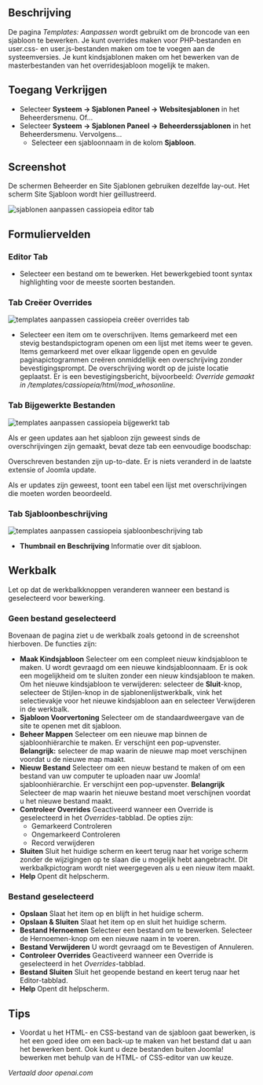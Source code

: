 <!-- Filename: Help4.x:Templates:_Customise  / Display title: Sjablonen: Aanpassen -->

## Beschrijving

De pagina *Templates: Aanpassen* wordt gebruikt om de broncode van een sjabloon te bewerken. Je kunt overrides maken voor PHP-bestanden en user.css- en user.js-bestanden maken om toe te voegen aan de systeemversies. Je kunt kindsjablonen maken om het bewerken van de masterbestanden van het overridesjabloon mogelijk te maken.

## Toegang Verkrijgen

- Selecteer **Systeem → Sjablonen Paneel → Websitesjablonen** in het
  Beheerdersmenu. Of...
- Selecteer **Systeem → Sjablonen Paneel → Beheerderssjablonen**
  in het Beheerdersmenu. Vervolgens...
  - Selecteer een sjabloonnaam in de kolom **Sjabloon**.

## Screenshot

De schermen Beheerder en Site Sjablonen gebruiken dezelfde lay-out. Het
scherm Site Sjabloon wordt hier geïllustreerd.

![sjablonen aanpassen cassiopeia editor tab](../../../nl/images/templates/templates-customise-cassiopeia-editor-tab.png)

## Formuliervelden

### Editor Tab

- Selecteer een bestand om te bewerken. Het bewerkgebied toont syntax highlighting voor de meeste soorten bestanden.

### Tab Creëer Overrides

![templates aanpassen cassiopeia creëer overrides tab](../../../nl/images/templates/templates-customise-cassiopeia-create-overrides-tab.png)

- Selecteer een item om te overschrijven. Items gemarkeerd met een stevig bestandspictogram openen om een lijst met items weer te geven. Items gemarkeerd met over elkaar liggende open en gevulde paginapictogrammen creëren onmiddellijk een overschrijving zonder bevestigingsprompt. De overschrijving wordt op de juiste locatie geplaatst. Er is een bevestigingsbericht, bijvoorbeeld:
  *Override gemaakt in /templates/cassiopeia/html/mod_whosonline*.

### Tab Bijgewerkte Bestanden

![templates aanpassen cassiopeia bijgewerkt tab](../../../nl/images/templates/templates-customise-cassiopeia-updated-files-tab.png)

Als er geen updates aan het sjabloon zijn geweest sinds de overschrijvingen zijn gemaakt, bevat deze tab een eenvoudige boodschap:

<div class="alert alert-success">
Overschreven bestanden zijn up-to-date. Er is niets veranderd
in de laatste extensie of Joomla update.
</div>

Als er updates zijn geweest, toont een tabel een lijst met overschrijvingen die moeten worden beoordeeld.

### Tab Sjabloonbeschrijving

![templates aanpassen cassiopeia sjabloonbeschrijving tab](../../../nl/images/templates/templates-customise-cassiopeia-template-description-tab.png)

- **Thumbnail en Beschrijving** Informatie over dit sjabloon.

## Werkbalk

Let op dat de werkbalkknoppen veranderen wanneer een bestand is geselecteerd voor bewerking.

### Geen bestand geselecteerd

Bovenaan de pagina ziet u de werkbalk zoals getoond in de screenshot hierboven. De functies zijn:

- **Maak Kindsjabloon** Selecteer om een compleet nieuw kindsjabloon te maken. U wordt gevraagd om een nieuwe kindsjabloonnaam. Er is ook een mogelijkheid om te sluiten zonder een nieuw kindsjabloon te maken. Om het nieuwe kindsjabloon te verwijderen: selecteer de **Sluit**-knop, selecteer de Stijlen-knop in de sjablonenlijstwerkbalk, vink het selectievakje voor het nieuwe kindsjabloon aan en selecteer Verwijderen in de werkbalk.
- **Sjabloon Voorvertoning** Selecteer om de standaardweergave van de site te openen met dit sjabloon.
- **Beheer Mappen** Selecteer om een nieuwe map binnen de sjabloonhiërarchie te maken. Er verschijnt een pop-upvenster. **Belangrijk:** selecteer de map waarin de nieuwe map moet verschijnen voordat u de nieuwe map maakt.
- **Nieuw Bestand** Selecteer om een nieuw bestand te maken of om een bestand van uw computer te uploaden naar uw Joomla! sjabloonhiërarchie. Er verschijnt een pop-upvenster. **Belangrijk** Selecteer de map waarin het nieuwe bestand moet verschijnen voordat u het nieuwe bestand maakt.
- **Controleer Overrides** Geactiveerd wanneer een Override is geselecteerd in het *Overrides*-tabblad. De opties zijn:
  - Gemarkeerd Controleren
  - Ongemarkeerd Controleren
  - Record verwijderen
- **Sluiten** Sluit het huidige scherm en keert terug naar het vorige scherm zonder de wijzigingen op te slaan die u mogelijk hebt aangebracht. Dit werkbalkpictogram wordt niet weergegeven als u een nieuw item maakt.
- **Help** Opent dit helpscherm.

### Bestand geselecteerd

- **Opslaan** Slaat het item op en blijft in het huidige scherm.
- **Opslaan & Sluiten** Slaat het item op en sluit het huidige scherm.
- **Bestand Hernoemen** Selecteer een bestand om te bewerken. Selecteer de Hernoemen-knop om een nieuwe naam in te voeren.
- **Bestand Verwijderen** U wordt gevraagd om te Bevestigen of Annuleren.
- **Controleer Overrides** Geactiveerd wanneer een Override is geselecteerd in het *Overrides*-tabblad.
- **Bestand Sluiten** Sluit het geopende bestand en keert terug naar het Editor-tabblad.
- **Help** Opent dit helpscherm.

## Tips

- Voordat u het HTML- en CSS-bestand van de sjabloon gaat bewerken, is het een goed
  idee om een back-up te maken van het bestand dat u aan het bewerken bent. Ook kunt u
  deze bestanden buiten Joomla! bewerken met behulp van de HTML- of CSS-editor van uw keuze.

*Vertaald door openai.com*

